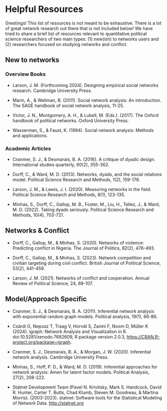 # Helpful Resources

Greetings! This list of resources is not meant to be exhaustive. There is a lot of great network research out there that is not included below! We have tried to share a brief list of resources relevant to quantitative political science researchers of two main types: (1) new(ish) to networks users and (2) researchers focused on studying networks and conflict.

## New to networks

### Overview Books

- Larson, J. M. (Forthcoming 2024). Designing empirical social networks research. Cambridge University Press.

- Marin, A., & Wellman, B. (2011). Social network analysis: An introduction. The SAGE handbook of social network analysis, 11-25.

- Victor, J. N., Montgomery, A. H., & Lubell, M. (Eds.). (2017). The Oxford handbook of political networks. Oxford University Press.

- Wasserman, S., & Faust, K. (1994). Social network analysis: Methods and applications.

### Academic Articles

- Cranmer, S. J., & Desmarais, B. A. (2016). A critique of dyadic design. International studies quarterly, 60(2), 355-362.

- Dorff, C., & Ward, M. D. (2013). Networks, dyads, and the social relations model. Political Science Research and Methods, 1(2), 159-178.

- Larson, J. M., & Lewis, J. I. (2020). Measuring networks in the field. Political Science Research and Methods, 8(1), 123-135.

- Minhas, S., Dorff, C., Gallop, M. B., Foster, M., Liu, H., Tellez, J., & Ward, M. D. (2022). Taking dyads seriously. Political Science Research and Methods, 10(4), 703-721.

## Networks & Conflict

- Dorff, C., Gallop, M., & Minhas, S. (2020). Networks of violence: Predicting conflict in Nigeria. The Journal of Politics, 82(2), 476-493.

- Dorff, C., Gallop, M., & Minhas, S. (2023). Network competition and civilian targeting during civil conflict. British Journal of Political Science, 53(2), 441-459.

- Larson, J. M. (2021). Networks of conflict and cooperation. Annual Review of Political Science, 24, 89-107.

## Model/Approach Specific

- Cranmer, S. J., & Desmarais, B. A. (2011). Inferential network analysis with exponential random graph models. Political analysis, 19(1), 66-86.

- Csárdi G, Nepusz T, Traag V, Horvát S, Zanini F, Noom D, Müller K (2024). igraph: Network Analysis and Visualization in R. doi:10.5281/zenodo.7682609, R package version 2.0.3, https://CRAN.R-project.org/package=igraph.

- Cranmer, S. J., Desmarais, B. A., & Morgan, J. W. (2020). Inferential network analysis. Cambridge University Press.

- Minhas, S., Hoff, P. D., & Ward, M. D. (2019). Inferential approaches for network analysis: Amen for latent factor models. Political Analysis, 27(2), 208-222.

- Statnet Development Team (Pavel N. Krivitsky, Mark S. Handcock, David R. Hunter, Carter T. Butts, Chad Klumb, Steven M. Goodreau, & Martina Morris). (2003-2023). statnet: Software tools for the Statistical Modeling of Network Data. http://statnet.org
